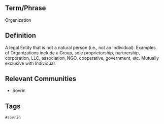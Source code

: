 ## Term/Phrase
Organization

## Definition
A legal Entity that is not a natural person (i.e., not an Individual). Examples of Organizations include a Group, sole proprietorship, partnership, corporation, LLC, association, NGO, cooperative, government, etc. Mutually exclusive with Individual.

## Relevant Communities
* Sovrin

## Tags
```
#sovrin
```
